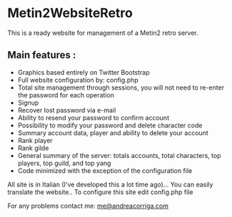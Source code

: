 Metin2WebsiteRetro
==================

This is a ready website for management of a Metin2 retro server.

Main features : 
-
- Graphics based entirely on Twitter Bootstrap 
- Full website configuration by: config.php 
- Total site management through sessions, you will not need to re-enter the password for each operation 
- Signup 
- Recover lost password via e-mail 
- Ability to resend your password to confirm account 
- Possibility to modify your password and delete character code 
- Summary account data, player and ability to delete your account 
- Rank player 
- Rank gilde 
- General summary of the server: totals accounts, total characters, top players, top guild, and top yang 
- Code minimized with the exception of the configuration file 


All site is in Italian (I've developed this a lot time ago)... You can easily translate the website.. 
To configure this site edit config.php file

For any problems contact me: me@andreacorriga.com 
